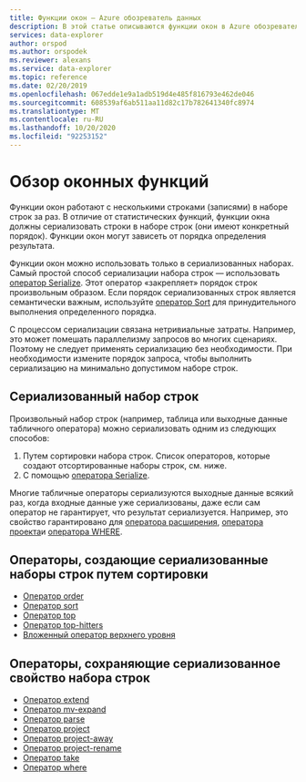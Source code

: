 ```yaml
---
title: Функции окон — Azure обозреватель данных
description: В этой статье описываются функции окон в Azure обозреватель данных.
services: data-explorer
author: orspod
ms.author: orspodek
ms.reviewer: alexans
ms.service: data-explorer
ms.topic: reference
ms.date: 02/20/2019
ms.openlocfilehash: 067edde1e9a1adb519d4e485f816793e462de046
ms.sourcegitcommit: 608539af6ab511aa11d82c17b782641340fc8974
ms.translationtype: MT
ms.contentlocale: ru-RU
ms.lasthandoff: 10/20/2020
ms.locfileid: "92253152"
---
```

# <a name="window-functions-overview"></a>Обзор оконных функций

Функции окон работают с несколькими строками (записями) в наборе строк за раз. В отличие от статистических функций, функции окна должны сериализовать строки в наборе строк (они имеют конкретный порядок). Функции окон могут зависеть от порядка определения результата.

Функции окон можно использовать только в сериализованных наборах. Самый простой способ сериализации набора строк — использовать [оператор Serialize](./serializeoperator.md). Этот оператор «закрепляет» порядок строк произвольным образом. Если порядок сериализованных строк является семантически важным, используйте [оператор Sort](./sortoperator.md) для принудительного выполнения определенного порядка.

С процессом сериализации связана нетривиальные затраты. Например, это может помешать параллелизму запросов во многих сценариях. Поэтому не следует применять сериализацию без необходимости. При необходимости измените порядок запроса, чтобы выполнить сериализацию на минимально допустимом наборе строк.

## <a name="serialized-row-set"></a>Сериализованный набор строк

Произвольный набор строк (например, таблица или выходные данные табличного оператора) можно сериализовать одним из следующих способов:

1. Путем сортировки набора строк. Список операторов, которые создают отсортированные наборы строк, см. ниже.
2. С помощью [оператора Serialize](./serializeoperator.md).

Многие табличные операторы сериализуются выходные данные всякий раз, когда входные данные уже сериализованы, даже если сам оператор не гарантирует, что результат сериализуется. Например, это свойство гарантировано для [оператора расширения](./extendoperator.md), [оператора проекта](./projectoperator.md)и [оператора WHERE](./whereoperator.md).

## <a name="operators-that-emit-serialized-row-sets-by-sorting"></a>Операторы, создающие сериализованные наборы строк путем сортировки

* [Оператор order](./orderoperator.md)
* [Оператор sort](./sortoperator.md)
* [Оператор top](./topoperator.md)
* [Оператор top-hitters](./tophittersoperator.md)
* [Вложенный оператор верхнего уровня](./topnestedoperator.md)

## <a name="operators-that-preserve-the-serialized-row-set-property"></a>Операторы, сохраняющие сериализованное свойство набора строк

* [Оператор extend](./extendoperator.md)
* [Оператор mv-expand](./mvexpandoperator.md)
* [Оператор parse](./parseoperator.md)
* [Оператор project](./projectoperator.md)
* [Оператор project-away](./projectawayoperator.md)
* [Оператор project-rename](./projectrenameoperator.md)
* [Оператор take](./takeoperator.md)
* [Оператор where](./whereoperator.md)
